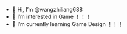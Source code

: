 - 👋 Hi, I’m @wangzhiliang688
- 👀 I’m interested in Game ！！！
- 🌱 I’m currently learning Game Design ！！！

<!---
wangzhiliang688/wangzhiliang688 is a ✨ special ✨ repository because its `README.md` (this file) appears on your GitHub profile.
You can click the Preview link to take a look at your changes.
--->
